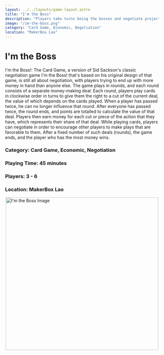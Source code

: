 ```yaml
---
layout: ../../layouts/game-layout.astro
title: "I'm the Boss"
description: "Players take turns being the bosses and negotiate projects trying to end up with more money in hand than anyone else."
image: "/im-the-boss.png"
category: "Card Game, Economic, Negotiation"
location: "MakerBox Lao"
---
```

# I'm the Boss

I'm the Boss!: The Card Game, a version of Sid Sackson's classic negotiation game I'm the Boss! that's based on his original design of that game, is still all about negotiation, with players trying to end up with more money in hand than anyone else.  The game plays in rounds, and each round consists of a separate money-making deal. Each round, players play cards in clockwise order in turns to give them the right to a  cut  of the current deal, the value of which depends on the cards played. When a player has passed twice, he can no longer influence that round. After everyone has passed twice, the round ends, and points are totalled to calculate the value of that deal. Players then earn money for each  cut  or piece of the action that they have, which represents their share of that deal. While playing cards, players can negotiate in order to encourage other players to make plays that are favorable to them.  After a fixed number of such deals (rounds), the game ends, and the player who has the most money wins.  

### Category: Card Game, Economic, Negotiation

### Playing Time: 45 minutes

### Players: 3 - 6

### Location: MakerBox Lao

<img src="/im-the-boss.png" alt="I'm the Boss Image" width="500" style="display: block; margin: 0 auto">

